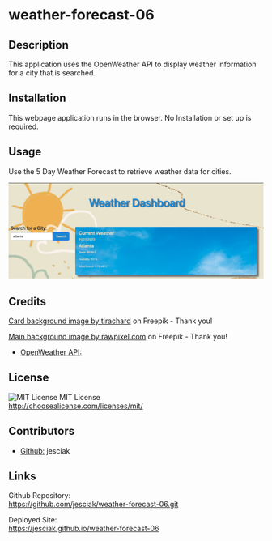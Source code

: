 # weather-forecast-06

## Description

This application uses the OpenWeather API to display weather information for a city that is searched.
## Installation
This webpage application runs in the browser. No Installation or set up is required.

## Usage
Use the 5 Day Weather Forecast to retrieve weather data for cities.

![Screen Shots](./assets/images/Screen%20Shot%202022-11-07%20at%203.19.48%20PM.png)



## Credits
<a href="https://www.freepik.com/free-photo/sunshine-clouds-sky-during-morning-background-blue-white-pastel-heaven-soft-focus-lens-flare-sunlight-abstract-blurred-cyan-gradient-peaceful-nature-open-view-out-windows-beautiful-summer-spring_1284995.htm">Card background image by tirachard</a> on Freepik - Thank you!

<a href="https://www.freepik.com/free-vector/sunny-weather-background-vector-pastel-yellow-with-glittery-cute-doodle-illustration-kids_16358905.htm#page=3&query=cartoon%20weather&position=4&from_view=search&track=sph">Main background image by rawpixel.com</a> on Freepik - Thank you!

  - [OpenWeather API:](https://openweathermap.org/) 

## License
   ![MIT License](https://img.shields.io/badge/license-MIT-brightgreen)
      MIT License<br>
  http://choosealicense.com/licenses/mit/<br>

  ## Contributors
   - [Github:](https://github.com/jesciak) jesciak
## Links


Github Repository:<br>
https://github.com/jesciak/weather-forecast-06.git

Deployed Site:<br>
https://jesciak.github.io/weather-forecast-06